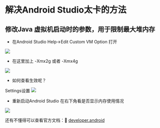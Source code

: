 # 解决Android Studio太卡的方法

##  修改Java 虚拟机启动时的参数，用于限制最大堆内存

- 在Android Studio Help->Edit Custom VM Option   打开

![](http://oz2u8kxpt.bkt.clouddn.com/17-11-8/57241102.jpg)

- 在这里加上  -Xmx2g 或者 -Xmx4g

![](http://oz2u8kxpt.bkt.clouddn.com/17-11-8/6139501.jpg)

- 如何查看生效呢？

Settings设置
![](http://oz2u8kxpt.bkt.clouddn.com/17-11-8/91451257.jpg)

- 重新启动Android Studio 在右下角看是否显示内存使用情况

![](http://oz2u8kxpt.bkt.clouddn.com/17-11-8/51258398.jpg)


还有不懂得可以查看官方文档：🔎
[developer.android](https://developer.android.com/studio/intro/studio-config.html)
